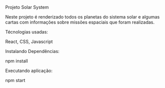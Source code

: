 Projeto Solar System

Neste projeto é renderizado todos os planetas do sistema solar e algumas cartas com informações sobre missões espaciais que foram realizadas. 

Técnologias usadas:

React, CSS, Javascript

Instalando Dependências:

npm install

Executando aplicação:

npm start



